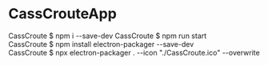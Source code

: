 # CassCrouteApp

CassCroute $ npm i --save-dev
CassCroute $ npm run start  
CassCroute $ npm install electron-packager --save-dev       
CassCroute $ npx electron-packager . --icon "./CassCroute.ico" --overwrite
